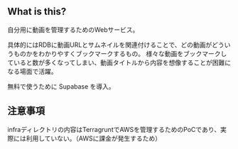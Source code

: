 ## What is this?

自分用に動画を管理するためのWebサービス。

具体的にはRDBに動画URLとサムネイルを関連付けることで、どの動画がどういうものかをわかりやすくブックマークするもの。
様々な動画をブックマークしていると数が多くなってしまい、動画タイトルから内容を想像することが困難になる場面で活躍。

無料で使うために Supabase を導入。

## 注意事項

infraディレクトリの内容はTerragruntでAWSを管理するためのPoCであり、実際には利用していない。（AWSに課金が発生するため）
